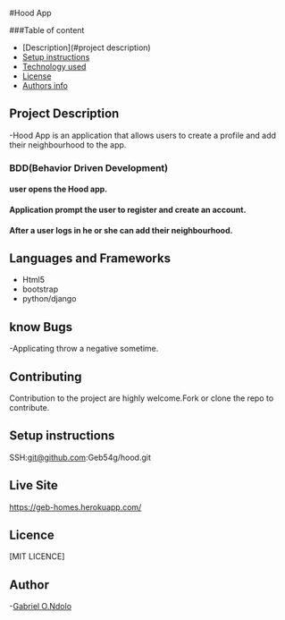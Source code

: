 #Hood App

###Table of content

- [Description](#project description)
- [Setup instructions](#setup-instructions)
- [Technology used](#language-and-frameworks)
- [License](#license)
- [Authors info](#Author)

## Project Description

-Hood App is an application that allows users to create a profile and add their neighbourhood to the app.

### BDD(Behavior Driven Development)

#### user opens the Hood app.

#### Application prompt the user to register and create an account.

#### After a user logs in he or she can add their neighbourhood.


## Languages and Frameworks

- Html5
- bootstrap
- python/django

## know Bugs

-Applicating throw a negative sometime.

## Contributing

Contribution to the project are highly welcome.Fork or clone the repo to contribute.

## Setup instructions


SSH:git@github.com:Geb54g/hood.git

## Live Site

https://geb-homes.herokuapp.com/

## Licence

[MIT LICENCE]

## Author

-[Gabriel O.Ndolo](https://github.com/Geb54g)
